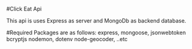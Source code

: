 #Click Eat Api

This api is uses Express as server and MongoDb as backend database.

#Required Packages are as follows:
express,
mongoose,
jsonwebtoken
bcryptjs
nodemon,
dotenv
node-geocoder,
..etc
